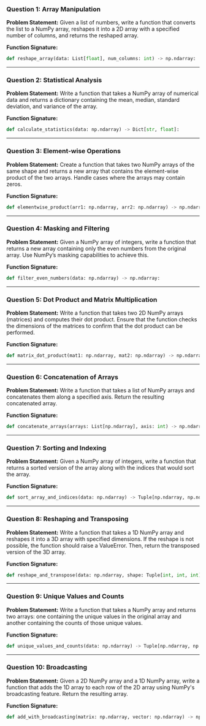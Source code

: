 ### Question 1: Array Manipulation
**Problem Statement:**
Given a list of numbers, write a function that converts the list to a NumPy array, reshapes it into a 2D array with a specified number of columns, and returns the reshaped array.

**Function Signature:**
```python
def reshape_array(data: List[float], num_columns: int) -> np.ndarray:
```

---

### Question 2: Statistical Analysis
**Problem Statement:**
Write a function that takes a NumPy array of numerical data and returns a dictionary containing the mean, median, standard deviation, and variance of the array.

**Function Signature:**
```python
def calculate_statistics(data: np.ndarray) -> Dict[str, float]:
```

---

### Question 3: Element-wise Operations
**Problem Statement:**
Create a function that takes two NumPy arrays of the same shape and returns a new array that contains the element-wise product of the two arrays. Handle cases where the arrays may contain zeros.

**Function Signature:**
```python
def elementwise_product(arr1: np.ndarray, arr2: np.ndarray) -> np.ndarray:
```

---

### Question 4: Masking and Filtering
**Problem Statement:**
Given a NumPy array of integers, write a function that returns a new array containing only the even numbers from the original array. Use NumPy’s masking capabilities to achieve this.

**Function Signature:**
```python
def filter_even_numbers(data: np.ndarray) -> np.ndarray:
```

---

### Question 5: Dot Product and Matrix Multiplication
**Problem Statement:**
Write a function that takes two 2D NumPy arrays (matrices) and computes their dot product. Ensure that the function checks the dimensions of the matrices to confirm that the dot product can be performed.

**Function Signature:**
```python
def matrix_dot_product(mat1: np.ndarray, mat2: np.ndarray) -> np.ndarray:
```

---
### Question 6: Concatenation of Arrays
**Problem Statement:**
Write a function that takes a list of NumPy arrays and concatenates them along a specified axis. Return the resulting concatenated array.

**Function Signature:**
```python
def concatenate_arrays(arrays: List[np.ndarray], axis: int) -> np.ndarray:
```

---

### Question 7: Sorting and Indexing
**Problem Statement:**
Given a NumPy array of integers, write a function that returns a sorted version of the array along with the indices that would sort the array.

**Function Signature:**
```python
def sort_array_and_indices(data: np.ndarray) -> Tuple[np.ndarray, np.ndarray]:
```

---

### Question 8: Reshaping and Transposing
**Problem Statement:**
Write a function that takes a 1D NumPy array and reshapes it into a 3D array with specified dimensions. If the reshape is not possible, the function should raise a ValueError. Then, return the transposed version of the 3D array.

**Function Signature:**
```python
def reshape_and_transpose(data: np.ndarray, shape: Tuple[int, int, int]) -> np.ndarray:
```

---

### Question 9: Unique Values and Counts
**Problem Statement:**
Write a function that takes a NumPy array and returns two arrays: one containing the unique values in the original array and another containing the counts of those unique values.

**Function Signature:**
```python
def unique_values_and_counts(data: np.ndarray) -> Tuple[np.ndarray, np.ndarray]:
```

---

### Question 10: Broadcasting
**Problem Statement:**
Given a 2D NumPy array and a 1D NumPy array, write a function that adds the 1D array to each row of the 2D array using NumPy's broadcasting feature. Return the resulting array.

**Function Signature:**
```python
def add_with_broadcasting(matrix: np.ndarray, vector: np.ndarray) -> np.ndarray:
```

